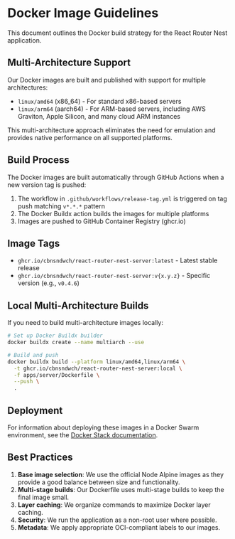 # Docker Image Guidelines

This document outlines the Docker build strategy for the React Router Nest application.

## Multi-Architecture Support

Our Docker images are built and published with support for multiple architectures:

- `linux/amd64` (x86_64) - For standard x86-based servers
- `linux/arm64` (aarch64) - For ARM-based servers, including AWS Graviton, Apple Silicon, and many cloud ARM instances

This multi-architecture approach eliminates the need for emulation and provides native performance on all supported platforms.

## Build Process

The Docker images are built automatically through GitHub Actions when a new version tag is pushed:

1. The workflow in `.github/workflows/release-tag.yml` is triggered on tag push matching `v*.*.*` pattern
2. The Docker Buildx action builds the images for multiple platforms
3. Images are pushed to GitHub Container Registry (ghcr.io)

## Image Tags

- `ghcr.io/cbnsndwch/react-router-nest-server:latest` - Latest stable release
- `ghcr.io/cbnsndwch/react-router-nest-server:v{x.y.z}` - Specific version (e.g., `v0.4.6`)

## Local Multi-Architecture Builds

If you need to build multi-architecture images locally:

```bash
# Set up Docker Buildx builder
docker buildx create --name multiarch --use

# Build and push
docker buildx build --platform linux/amd64,linux/arm64 \
  -t ghcr.io/cbnsndwch/react-router-nest-server:local \
  -f apps/server/Dockerfile \
  --push \
  .
```

## Deployment

For information about deploying these images in a Docker Swarm environment, see the [Docker Stack documentation](../.docker/README.md).

## Best Practices

1. **Base image selection**: We use the official Node Alpine images as they provide a good balance between size and functionality.
2. **Multi-stage builds**: Our Dockerfile uses multi-stage builds to keep the final image small.
3. **Layer caching**: We organize commands to maximize Docker layer caching.
4. **Security**: We run the application as a non-root user where possible.
5. **Metadata**: We apply appropriate OCI-compliant labels to our images.
